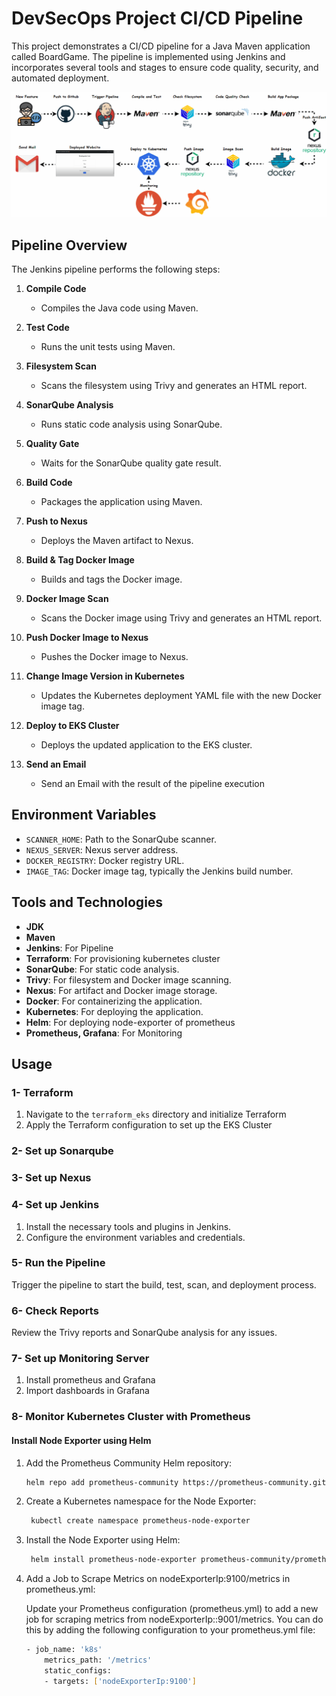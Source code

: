 # DevSecOps Project CI/CD Pipeline

This project demonstrates a CI/CD pipeline for a Java Maven application called BoardGame. The pipeline is implemented using Jenkins and incorporates several tools and stages to ensure code quality, security, and automated deployment.

![Project Map](./Project_Flow.gif)

## Pipeline Overview

The Jenkins pipeline performs the following steps:

1. **Compile Code**
   - Compiles the Java code using Maven.
   
2. **Test Code**
   - Runs the unit tests using Maven.
   
3. **Filesystem Scan**
   - Scans the filesystem using Trivy and generates an HTML report.
   
4. **SonarQube Analysis**
   - Runs static code analysis using SonarQube.
   
5. **Quality Gate**
   - Waits for the SonarQube quality gate result.
   
6. **Build Code**
   - Packages the application using Maven.
   
7. **Push to Nexus**
   - Deploys the Maven artifact to Nexus.
   
8. **Build & Tag Docker Image**
   - Builds and tags the Docker image.
   
9. **Docker Image Scan**
   - Scans the Docker image using Trivy and generates an HTML report.
   
10. **Push Docker Image to Nexus**
    - Pushes the Docker image to Nexus.
    
11. **Change Image Version in Kubernetes**
    - Updates the Kubernetes deployment YAML file with the new Docker image tag.
    
12. **Deploy to EKS Cluster**
    - Deploys the updated application to the EKS cluster.

13. **Send an Email**
    - Send an Email with the result of the pipeline execution

## Environment Variables

- `SCANNER_HOME`: Path to the SonarQube scanner.
- `NEXUS_SERVER`: Nexus server address.
- `DOCKER_REGISTRY`: Docker registry URL.
- `IMAGE_TAG`: Docker image tag, typically the Jenkins build number.

## Tools and Technologies

- **JDK**
- **Maven**
- **Jenkins**: For Pipeline
- **Terraform**: For provisioning kubernetes cluster
- **SonarQube**: For static code analysis.
- **Trivy**: For filesystem and Docker image scanning.
- **Nexus**: For artifact and Docker image storage.
- **Docker**: For containerizing the application.
- **Kubernetes**: For deploying the application.
- **Helm**: For deploying node-exporter of prometheus
- **Prometheus, Grafana**: For Monitoring 


## Usage

### 1- Terraform
1. Navigate to the `terraform_eks` directory and initialize Terraform
2. Apply the Terraform configuration to set up the EKS Cluster

### 2- Set up Sonarqube

### 3- Set up Nexus

### 4- Set up Jenkins
1. Install the necessary tools and plugins in Jenkins.
2. Configure the environment variables and credentials.

### 5- Run the Pipeline
Trigger the pipeline to start the build, test, scan, and deployment process.

### 6- Check Reports
Review the Trivy reports and SonarQube analysis for any issues.

### 7- Set up Monitoring Server
1. Install prometheus and Grafana
2. Import dashboards in Grafana

### 8- Monitor Kubernetes Cluster with Prometheus
#### Install Node Exporter using Helm

1. Add the Prometheus Community Helm repository:

   ```sh
   helm repo add prometheus-community https://prometheus-community.github.io/helm-charts
   ```

2. Create a Kubernetes namespace for the Node Exporter:
   ```sh
    kubectl create namespace prometheus-node-exporter
    ```

3. Install the Node Exporter using Helm:

   ```sh
    helm install prometheus-node-exporter prometheus-community/prometheus-node-exporter --namespace prometheus-node-exporter
    ```

4. Add a Job to Scrape Metrics on nodeExporterIp:9100/metrics in prometheus.yml:

    Update your Prometheus configuration (prometheus.yml) to add a new job for scraping metrics from nodeExporterIp::9001/metrics. You can do this by adding the following configuration to your prometheus.yml file:

    ```sh
    - job_name: 'k8s'
        metrics_path: '/metrics'
        static_configs:
        - targets: ['nodeExporterIp:9100']
    ```
